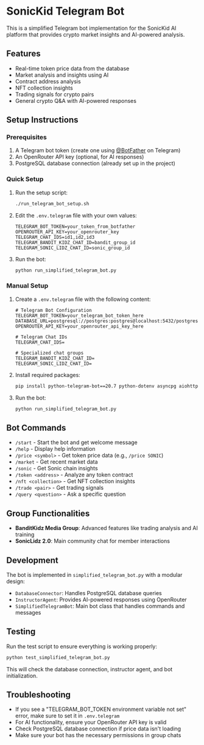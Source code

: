 # SonicKid Telegram Bot

This is a simplified Telegram bot implementation for the SonicKid AI platform that provides crypto market insights and AI-powered analysis.

## Features

- Real-time token price data from the database
- Market analysis and insights using AI
- Contract address analysis
- NFT collection insights
- Trading signals for crypto pairs
- General crypto Q&A with AI-powered responses

## Setup Instructions

### Prerequisites

1. A Telegram bot token (create one using [@BotFather](https://t.me/BotFather) on Telegram)
2. An OpenRouter API key (optional, for AI responses)
3. PostgreSQL database connection (already set up in the project)

### Quick Setup

1. Run the setup script:
   ```bash
   ./run_telegram_bot_setup.sh
   ```

2. Edit the `.env.telegram` file with your own values:
   ```
   TELEGRAM_BOT_TOKEN=your_token_from_botfather
   OPENROUTER_API_KEY=your_openrouter_key
   TELEGRAM_CHAT_IDS=id1,id2,id3
   TELEGRAM_BANDIT_KIDZ_CHAT_ID=bandit_group_id
   TELEGRAM_SONIC_LIDZ_CHAT_ID=sonic_group_id
   ```

3. Run the bot:
   ```bash
   python run_simplified_telegram_bot.py
   ```

### Manual Setup

1. Create a `.env.telegram` file with the following content:
   ```
   # Telegram Bot Configuration
   TELEGRAM_BOT_TOKEN=your_telegram_bot_token_here
   DATABASE_URL=postgresql://postgres:postgres@localhost:5432/postgres
   OPENROUTER_API_KEY=your_openrouter_api_key_here
   
   # Telegram Chat IDs
   TELEGRAM_CHAT_IDS=
   
   # Specialized chat groups
   TELEGRAM_BANDIT_KIDZ_CHAT_ID=
   TELEGRAM_SONIC_LIDZ_CHAT_ID=
   ```

2. Install required packages:
   ```bash
   pip install python-telegram-bot==20.7 python-dotenv asyncpg aiohttp
   ```

3. Run the bot:
   ```bash
   python run_simplified_telegram_bot.py
   ```

## Bot Commands

- `/start` - Start the bot and get welcome message
- `/help` - Display help information
- `/price <symbol>` - Get token price data (e.g., `/price SONIC`)
- `/market` - Get recent market data
- `/sonic` - Get Sonic chain insights
- `/token <address>` - Analyze any token contract
- `/nft <collection>` - Get NFT collection insights
- `/trade <pair>` - Get trading signals
- `/query <question>` - Ask a specific question

## Group Functionalities

- **BanditKidz Media Group**: Advanced features like trading analysis and AI training
- **SonicLidz 2.0**: Main community chat for member interactions

## Development

The bot is implemented in `simplified_telegram_bot.py` with a modular design:

- `DatabaseConnector`: Handles PostgreSQL database queries
- `InstructorAgent`: Provides AI-powered responses using OpenRouter
- `SimplifiedTelegramBot`: Main bot class that handles commands and messages

## Testing

Run the test script to ensure everything is working properly:

```bash
python test_simplified_telegram_bot.py
```

This will check the database connection, instructor agent, and bot initialization.

## Troubleshooting

- If you see a "TELEGRAM_BOT_TOKEN environment variable not set" error, make sure to set it in `.env.telegram`
- For AI functionality, ensure your OpenRouter API key is valid
- Check PostgreSQL database connection if price data isn't loading
- Make sure your bot has the necessary permissions in group chats